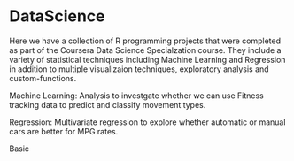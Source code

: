 # DataScience

Here we have a collection of R programming projects that were completed as part of the Coursera Data Science Specialzation course. They include a variety of statistical techniques including Machine Learning and Regression in addition to multiple visualizaion techniques, exploratory analysis and custom-functions.


Machine Learning: Analysis to investgate whether we can use Fitness tracking data to predict and classify movement types.

Regression: Multivariate regression to explore whether automatic or manual cars are better for MPG rates.

Basic
